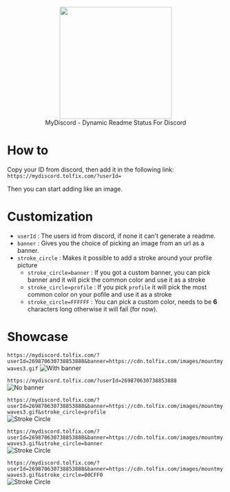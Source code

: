 <p align="center">
  <img width="260" src="https://cdn.tolfix.com/images/TX-Small.png">
  <br/>
  MyDiscord - Dynamic Readme Status For Discord
</p>

# How to
Copy your ID from discord, then add it in the following link: `https://mydiscord.tolfix.com/?userId=`

Then you can start adding like an image.

# Customization 

* `userId` : The users id from discord, if none it can't generate a readme.
* `banner` : Gives you the choice of picking an image from an url as a banner.
* `stroke_circle` : Makes it possible to add a stroke around your profile picture
  * `stroke_circle=banner` : If you got a custom banner, you can pick banner and it will pick the common color and use it as a stroke
  * `stroke_circle=profile` : If you pick `profile` it will pick the most common color on your pofile and use it as a stroke
  * `stroke_circle=FFFFFF` : You can pick a custom color, needs to be **6** characters long otherwise it will fail (for now).

# Showcase
`https://mydiscord.tolfix.com/?userId=269870630738853888&banner=https://cdn.tolfix.com/images/mountmywaves3.gif`
![With banner](https://mydiscord.tolfix.com/?userId=269870630738853888&banner=https://cdn.tolfix.com/images/mountmywaves3.gif)

`https://mydiscord.tolfix.com/?userId=269870630738853888`
<br/>
![No banner](https://mydiscord.tolfix.com/?userId=269870630738853888&&&)

`https://mydiscord.tolfix.com/?userId=269870630738853888&banner=https://cdn.tolfix.com/images/mountmywaves3.gif&stroke_circle=profile`
<br/>
![Stroke Circle](https://mydiscord.tolfix.com/?userId=269870630738853888&banner=https://cdn.tolfix.com/images/mountmywaves3.gif&stroke_circle=profile)


`https://mydiscord.tolfix.com/?userId=269870630738853888&banner=https://cdn.tolfix.com/images/mountmywaves3.gif&stroke_circle=banner`
<br/>
![Stroke Circle](https://mydiscord.tolfix.com/?userId=269870630738853888&banner=https://cdn.tolfix.com/images/mountmywaves3.gif&stroke_circle=banner)


`https://mydiscord.tolfix.com/?userId=269870630738853888&banner=https://cdn.tolfix.com/images/mountmywaves3.gif&stroke_circle=00CFF0`
<br/>
![Stroke Circle](https://mydiscord.tolfix.com/?userId=269870630738853888&banner=https://cdn.tolfix.com/images/mountmywaves3.gif&stroke_circle=00CFF0)
